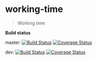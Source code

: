 # working-time

> Working time

**Build status**

master: [![Build Status](https://travis-ci.com/Yakubko/working-time.svg?branch=master)](https://travis-ci.com/Yakubko/working-time)
[![Coverage Status](https://coveralls.io/repos/github/Yakubko/working-time/badge.svg?branch=master)](https://coveralls.io/github/Yakubko/working-time?branch=master)

dev: [![Build Status](https://travis-ci.com/Yakubko/working-time.svg?branch=dev)](https://travis-ci.com/Yakubko/working-time)
[![Coverage Status](https://coveralls.io/repos/github/Yakubko/working-time/badge.svg?branch=dev)](https://coveralls.io/github/Yakubko/working-time?branch=dev)
